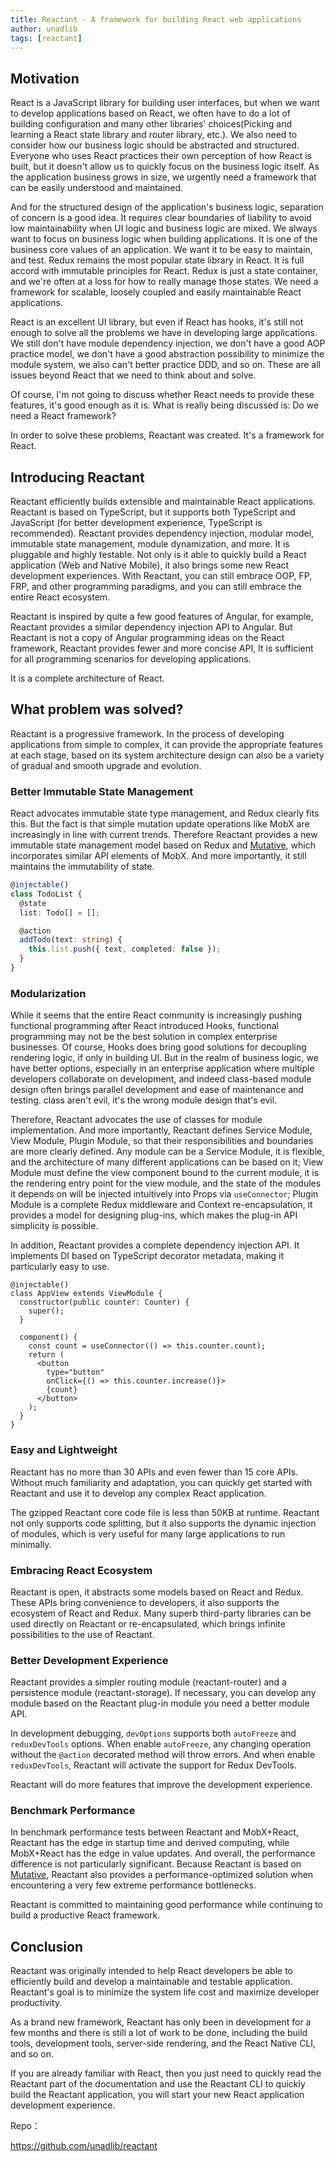 ```yaml
---
title: Reactant - A framework for building React web applications
author: unadlib
tags: [reactant]
---
```


## Motivation

React is a JavaScript library for building user interfaces, but when we want to develop applications based on React, we often have to do a lot of building configuration and many other libraries' choices(Picking and learning a React state library and router library, etc.). We also need to consider how our business logic should be abstracted and structured. Everyone who uses React practices their own perception of how React is built, but it doesn't allow us to quickly focus on the business logic itself. As the application business grows in size, we urgently need a framework that can be easily understood and maintained.

And for the structured design of the application's business logic, separation of concern is a good idea. It requires clear boundaries of liability to avoid low maintainability when UI logic and business logic are mixed. We always want to focus on business logic when building applications. It is one of the business core values of an application. We want it to be easy to maintain, and test. Redux remains the most popular state library in React. It is full accord with immutable principles for React. Redux is just a state container, and we're often at a loss for how to really manage those states. We need a framework for scalable, loosely coupled and easily maintainable React applications.

React is an excellent UI library, but even if React has hooks, it's still not enough to solve all the problems we have in developing large applications. We still don't have module dependency injection, we don't have a good AOP practice model, we don't have a good abstraction possibility to minimize the module system, we also can't better practice DDD, and so on. These are all issues beyond React that we need to think about and solve.

Of course, I'm not going to discuss whether React needs to provide these features, it's good enough as it is. What is really being discussed is: Do we need a React framework?

In order to solve these problems, Reactant was created. It's a framework for React.

## Introducing Reactant

Reactant efficiently builds extensible and maintainable React applications. Reactant is based on TypeScript, but it supports both TypeScript and JavaScript (for better development experience, TypeScript is recommended). Reactant provides dependency injection, modular model, immutable state management, module dynamization, and more. It is pluggable and highly testable. Not only is it able to quickly build a React application (Web and Native Mobile), it also brings some new React development experiences. With Reactant, you can still embrace OOP, FP, FRP, and other programming paradigms, and you can still embrace the entire React ecosystem.

Reactant is inspired by quite a few good features of Angular, for example, Reactant provides a similar dependency injection API to Angular. But Reactant is not a copy of Angular programming ideas on the React framework, Reactant provides fewer and more concise API, It is sufficient for all programming scenarios for developing applications.

It is a complete architecture of React.

## What problem was solved?

Reactant is a progressive framework. In the process of developing applications from simple to complex, it can provide the appropriate features at each stage, based on its system architecture design can also be a variety of gradual and smooth upgrade and evolution.

### Better Immutable State Management

React advocates immutable state type management, and Redux clearly fits this. But the fact is that simple mutation update operations like MobX are increasingly in line with current trends. Therefore Reactant provides a new immutable state management model based on Redux and [Mutative](https://github.com/unadlib/mutative), which incorporates similar API elements of MobX. And more importantly, it still maintains the immutability of state.

```ts
@injectable()
class TodoList {
  @state
  list: Todo[] = [];

  @action
  addTodo(text: string) {
    this.list.push({ text, completed: false });
  }
}
```

### Modularization

While it seems that the entire React community is increasingly pushing functional programming after React introduced Hooks, functional programming may not be the best solution in complex enterprise businesses. Of course, Hooks does bring good solutions for decoupling rendering logic, if only in building UI. But in the realm of business logic, we have better options, especially in an enterprise application where multiple developers collaborate on development, and indeed class-based module design often brings parallel development and ease of maintenance and testing. class aren't evil, it's the wrong module design that's evil.

Therefore, Reactant advocates the use of classes for module implementation. And more importantly, Reactant defines Service Module, View Module, Plugin Module, so that their responsibilities and boundaries are more clearly defined. Any module can be a Service Module, it is flexible, and the architecture of many different applications can be based on it; View Module must define the view component bound to the current module, it is the rendering entry point for the view module, and the state of the modules it depends on will be injected intuitively into Props via `useConnector`; Plugin Module is a complete Redux middleware and Context re-encapsulation, it provides a model for designing plug-ins, which makes the plug-in API simplicity is possible.

In addition, Reactant provides a complete dependency injection API. It implements DI based on TypeScript decorator metadata, making it particularly easy to use.

```tsx
@injectable()
class AppView extends ViewModule {
  constructor(public counter: Counter) {
    super();
  }

  component() {
    const count = useConnector(() => this.counter.count);
    return (
      <button
      	type="button"
      	onClick={() => this.counter.increase()}>
        {count}
      </button>
    );
  }
}
```

### Easy and Lightweight

Reactant has no more than 30 APIs and even fewer than 15 core APIs. Without much familiarity and adaptation, you can quickly get started with Reactant and use it to develop any complex React application.

The gzipped Reactant core code file is less than 50KB at runtime. Reactant not only supports code splitting, but it also supports the dynamic injection of modules, which is very useful for many large applications to run minimally.

### Embracing React Ecosystem

Reactant is open, it abstracts some models based on React and Redux. These APIs bring convenience to developers, it also supports the ecosystem of React and Redux. Many superb third-party libraries can be used directly on Reactant or re-encapsulated, which brings infinite possibilities to the use of Reactant.

### Better Development Experience

Reactant provides a simpler routing module (reactant-router) and a persistence module (reactant-storage). If necessary, you can develop any module based on the Reactant plug-in module you need a better module API.

In development debugging, `devOptions` supports both `autoFreeze` and `reduxDevTools` options. When enable `autoFreeze`, any changing operation without the `@action` decorated method will throw errors. And when enable `reduxDevTools`, Reactant will activate the support for Redux DevTools.

Reactant will do more features that improve the development experience.

### Benchmark Performance

In benchmark performance tests between Reactant and MobX+React, Reactant has the edge in startup time and derived computing, while MobX+React has the edge in value updates. And overall, the performance difference is not particularly significant. Because Reactant is based on [Mutative](https://github.com/unadlib/mutative), Reactant also provides a performance-optimized solution when encountering a very few extreme performance bottlenecks. 

Reactant is committed to maintaining good performance while continuing to build a productive React framework.

## Conclusion

Reactant was originally intended to help React developers be able to efficiently build and develop a maintainable and testable application. Reactant's goal is to minimize the system life cost and maximize developer productivity.

As a brand new framework, Reactant has only been in development for a few months and there is still a lot of work to be done, including the build tools, development tools, server-side rendering, and the React Native CLI, and so on. 

If you are already familiar with React, then you just need to quickly read the Reactant part of the documentation and use the Reactant CLI to quickly build the Reactant application, you will start your new React application development experience.

Repo：

https://github.com/unadlib/reactant

